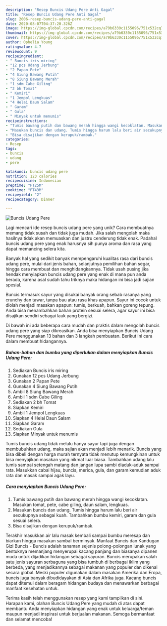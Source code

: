 ```yaml
---
description: "Resep Buncis Udang Pere Anti Gagal"
title: "Resep Buncis Udang Pere Anti Gagal"
slug: 2006-resep-buncis-udang-pere-anti-gagal
date: 2020-08-07T04:37:20.326Z
image: https://img-global.cpcdn.com/recipes/a79b6330c1155096/751x532cq70/buncis-udang-pere-foto-resep-utama.jpg
thumbnail: https://img-global.cpcdn.com/recipes/a79b6330c1155096/751x532cq70/buncis-udang-pere-foto-resep-utama.jpg
cover: https://img-global.cpcdn.com/recipes/a79b6330c1155096/751x532cq70/buncis-udang-pere-foto-resep-utama.jpg
author: Ophelia Young
ratingvalue: 4.7
reviewcount: 9
recipeingredient:
- " Buncis iris miring"
- "12 pcs Udang Jerbung"
- "2 Papan Pete"
- "4 Siung Bawang Putih"
- "8 Siung Bawang Merah"
- "1 sdm Cabe Giling"
- "2 bh Tomat"
- " Kemiri"
- "1 Jempol Lengkuas"
- "4 Helai Daun Salam"
- " Garam"
- " Gula"
- " Minyak untuk menumis"
recipeinstructions:
- "Tumis bawang putih dan bawang merah hingga wangi kecoklatan. Masukan tomat, pete, cabe giling, daun salam, lengkuas."
- "Masukan buncis dan udang. Tumis hingga harum lalu beri air secukupnya sebagai kuah. Tambahkan bumbu kemiri, garam dan gula sesuai selera."
- "Bisa disajikan dengan kerupuk/rambak."
categories:
- Resep
tags:
- buncis
- udang
- pere

katakunci: buncis udang pere 
nutrition: 123 calories
recipecuisine: Indonesian
preptime: "PT25M"
cooktime: "PT43M"
recipeyield: "2"
recipecategory: Dinner

---
```



![Buncis Udang Pere](https://img-global.cpcdn.com/recipes/a79b6330c1155096/751x532cq70/buncis-udang-pere-foto-resep-utama.jpg)

Lagi mencari ide resep buncis udang pere yang unik? Cara membuatnya memang tidak susah dan tidak juga mudah. Jika salah mengolah maka hasilnya tidak akan memuaskan dan justru cenderung tidak enak. Padahal buncis udang pere yang enak harusnya sih punya aroma dan rasa yang dapat memancing selera kita.

Banyak hal yang sedikit banyak mempengaruhi kualitas rasa dari buncis udang pere, mulai dari jenis bahan, selanjutnya pemilihan bahan segar, hingga cara membuat dan menghidangkannya. Tidak usah pusing jika hendak menyiapkan buncis udang pere yang enak di mana pun anda berada, karena asal sudah tahu triknya maka hidangan ini bisa jadi sajian spesial.

Buncis termasuk sayur yang disukai banyak orang sebab rasanya yang crunchy dan tawar, tanpa bau atau rasa khas apapun. Sayur ini cocok untuk diolah menjadi masakan apapun: tumis, berkuah, bahkan goreng tepung. Anda bisa menambahkan bahan protein sesuai selera, agar sayur ini bisa disajikan sendiri sebagai lauk yang bergizi.


Di bawah ini ada beberapa cara mudah dan praktis dalam mengolah buncis udang pere yang siap dikreasikan. Anda bisa menyiapkan Buncis Udang Pere menggunakan 13 bahan dan 3 langkah pembuatan. Berikut ini cara dalam membuat hidangannya.

<!--inarticleads1-->

##### Bahan-bahan dan bumbu yang diperlukan dalam menyiapkan Buncis Udang Pere:

1. Sediakan  Buncis iris miring
1. Gunakan 12 pcs Udang Jerbung
1. Gunakan 2 Papan Pete
1. Gunakan 4 Siung Bawang Putih
1. Ambil 8 Siung Bawang Merah
1. Ambil 1 sdm Cabe Giling
1. Sediakan 2 bh Tomat
1. Siapkan  Kemiri
1. Ambil 1 Jempol Lengkuas
1. Siapkan 4 Helai Daun Salam
1. Siapkan  Garam
1. Sediakan  Gula
1. Siapkan  Minyak untuk menumis


Tumis buncis udang tidak melulu hanya sayur tapi juga dengan membubuhkan udang, maka sajian akan menjadi lebih menarik. Buncis yang bisa dibeli dengan harga murah ternyata tidak menutup kemungkinan untuk bisa menyajikan masakan yang nikmat luar biasa. Tambahkan udang lalu tumis sampai setengah matang dan jangan lupa sambi diaduk-aduk sampai rata. Masukkan cabai hijau, buncis, merica, gula, dan garam kemudian aduk rata dan masak sampai agak layu. 

<!--inarticleads2-->

##### Cara menyiapkan Buncis Udang Pere:

1. Tumis bawang putih dan bawang merah hingga wangi kecoklatan. Masukan tomat, pete, cabe giling, daun salam, lengkuas.
1. Masukan buncis dan udang. Tumis hingga harum lalu beri air secukupnya sebagai kuah. Tambahkan bumbu kemiri, garam dan gula sesuai selera.
1. Bisa disajikan dengan kerupuk/rambak.


Terakhir masukkan air lalu masak kembali sampai bumbu meresap dan biarkan hingga masakan sambal berminyak. Manfaat Buncis dan Kandugan Gizi Buncis - Buncis adalah tanaman sejenis polong-polongan lunak yang bentuknya memanjang menyerupai kacang panjang dan biasanya dipanen muda untuk dijadikan hidangan sebagai sayuran. Buncis merupakan salah satu jenis sayuran serbaguna yang bisa tumbuh di berbagai iklim yang berbeda, yang menjadikannya sebagai makanan yang populer dan dikenal secara global. Meski populer digunakan dalam masakan Amerika dan Eropa, buncis juga banyak dibudidayakan di Asia dan Afrika juga. Kacang buncis dapat ditemui dalam beragam hidangan budaya dan menawarkan berbagai manfaat kesehatan untuk. 

Terima kasih telah menggunakan resep yang kami tampilkan di sini. Harapan kami, olahan Buncis Udang Pere yang mudah di atas dapat membantu Anda menyiapkan hidangan yang enak untuk keluarga/teman maupun menjadi inspirasi untuk berjualan makanan. Semoga bermanfaat dan selamat mencoba!
